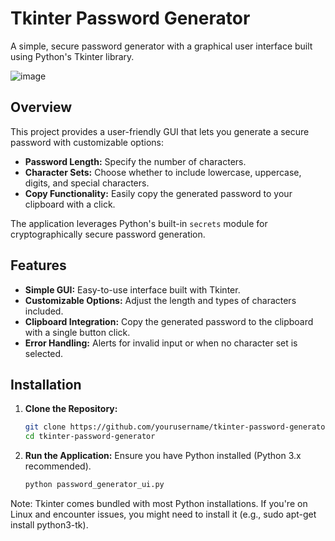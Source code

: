 # Tkinter Password Generator

A simple, secure password generator with a graphical user interface built using Python's Tkinter library.

![image](https://github.com/user-attachments/assets/e60b9220-a331-4b34-b1c7-9a95b7adf43c)

## Overview

This project provides a user-friendly GUI that lets you generate a secure password with customizable options:
- **Password Length:** Specify the number of characters.
- **Character Sets:** Choose whether to include lowercase, uppercase, digits, and special characters.
- **Copy Functionality:** Easily copy the generated password to your clipboard with a click.

The application leverages Python's built-in `secrets` module for cryptographically secure password generation.

## Features

- **Simple GUI:** Easy-to-use interface built with Tkinter.
- **Customizable Options:** Adjust the length and types of characters included.
- **Clipboard Integration:** Copy the generated password to the clipboard with a single button click.
- **Error Handling:** Alerts for invalid input or when no character set is selected.

## Installation

1. **Clone the Repository:**

   ```bash
   git clone https://github.com/yourusername/tkinter-password-generator.git
   cd tkinter-password-generator

2. **Run the Application:**
Ensure you have Python installed (Python 3.x recommended).
   ```bash
   python password_generator_ui.py
Note: Tkinter comes bundled with most Python installations. If you're on Linux and encounter issues, you might need to install it (e.g., sudo apt-get install python3-tk).
